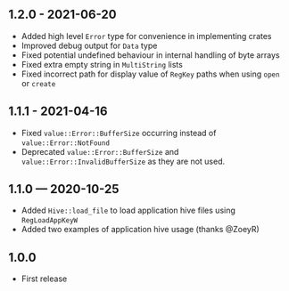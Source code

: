 ## 1.2.0 - 2021-06-20

- Added high level `Error` type for convenience in implementing crates
- Improved debug output for `Data` type
- Fixed potential undefined behaviour in internal handling of byte arrays
- Fixed extra empty string in `MultiString` lists
- Fixed incorrect path for display value of `RegKey` paths when using `open` or `create`

## 1.1.1 - 2021-04-16

- Fixed `value::Error::BufferSize` occurring instead of `value::Error::NotFound`
- Deprecated `value::Error::BufferSize` and `value::Error::InvalidBufferSize` as they are not used.

## 1.1.0 — 2020-10-25

- Added `Hive::load_file` to load application hive files using `RegLoadAppKeyW`
- Added two examples of application hive usage (thanks @ZoeyR)

## 1.0.0

- First release
